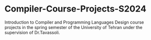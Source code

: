 # Compiler-Course-Projects-S2024
Introduction to Compiler and Programming Languages Design course projects in the spring semester of the University of Tehran under the supervision of Dr.Tavassoli.
